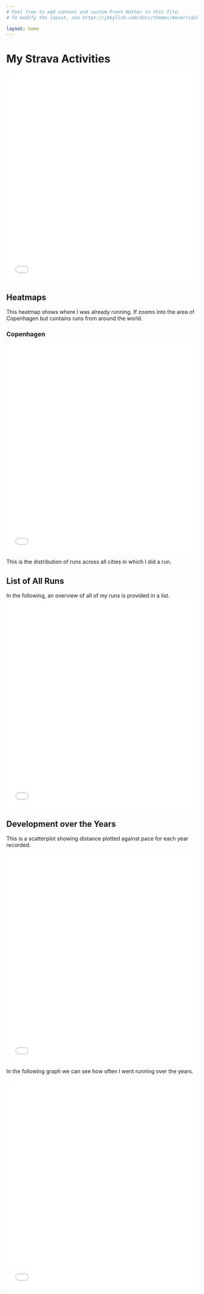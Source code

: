 ```yaml
---
# Feel free to add content and custom Front Matter to this file.
# To modify the layout, see https://jekyllrb.com/docs/themes/#overriding-theme-defaults

layout: home
---
```


<h1>My Strava Activities</h1>

<iframe src="statistics.html" width="100%" height="550" style="border:none;"></iframe>

<h2>Heatmaps</h2>
This heatmap shows where I was already running. If zooms into the area of Copenhagen but contains runs from around the world.

<h3>Copenhagen</h3>
<iframe src="map_local.html" width="100%" height="550" style="border:none;"></iframe>

This is the distribution of runs across all cities in which I did a run.

<h2>List of All Runs</h2>
In the following, an overview of all of my runs is provided in a list.
<iframe src="runs_list.html" width="100%" height="550" style="border:none;"></iframe>

<h2>Development over the Years</h2>

This is a scatterplot showing distance plotted against pace for each year recorded.
<iframe src="distance_vs_pacd.html" width="100%" height="550" style="border:none;"></iframe>

In the following graph we can see how often I went running over the years.
<iframe src="runs_over_years.html" width="100%" height="550" style="border:none;"></iframe>